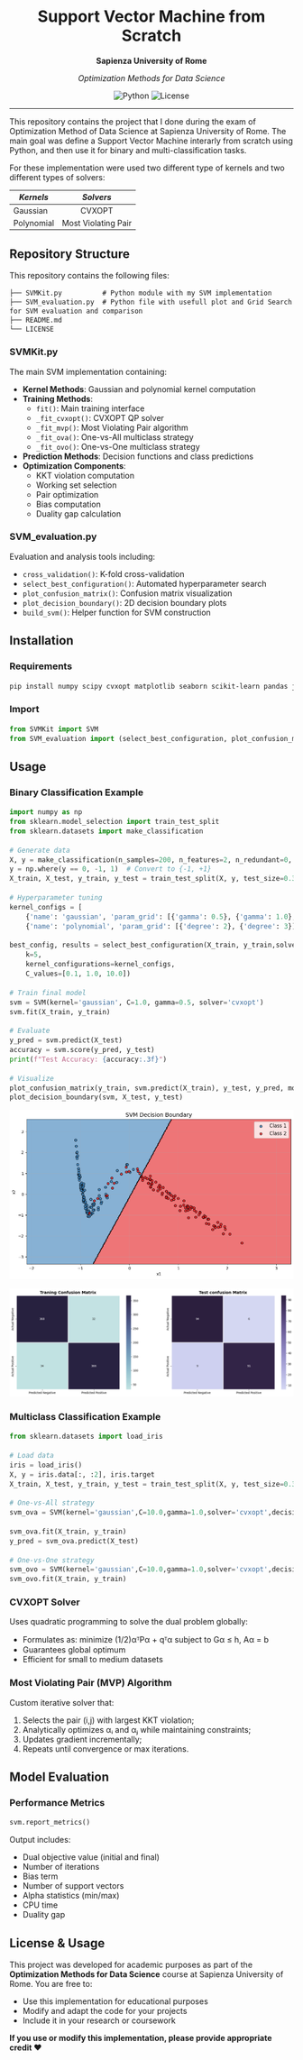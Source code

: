 <div align="center">
  <h1>
    Support Vector Machine from Scratch 
  </h1>
  <p><strong>Sapienza University of Rome</strong></p>
  <p><em>Optimization Methods for Data Science</em></p>
  <p>
    <img src="https://img.shields.io/badge/Python-3.9+-blue.svg" alt="Python"/>
    <img src="https://img.shields.io/badge/License-Academic-green.svg" alt="License"/>
  </p>
</div>

---

This repository contains the project that I done during the exam of Optimization Method of Data Science at Sapienza University of Rome. The main goal was define a Support Vector Machine interarly from scratch using Python, and then use it for binary and multi-classification tasks. 

For these implementation were used two different type of kernels and two different types of solvers:

<div align="center">

| *Kernels*  |  *Solvers*   |  
|----------|:-------------:|
| Gaussian  |  CVXOPT |
| Polynomial |  Most Violating Pair |

</div>

## Repository Structure

This repository contains the following files:

```
├── SVMKit.py          # Python module with my SVM implementation  
├── SVM_evaluation.py  # Python file with usefull plot and Grid Search for SVM evaluation and comparison 
├── README.md
└── LICENSE
```

### SVMKit.py

The main SVM implementation containing:
- **Kernel Methods**: Gaussian and polynomial kernel computation
- **Training Methods**: 
  - `fit()`: Main training interface
  - `_fit_cvxopt()`: CVXOPT QP solver
  - `_fit_mvp()`: Most Violating Pair algorithm
  - `_fit_ova()`: One-vs-All multiclass strategy
  - `_fit_ovo()`: One-vs-One multiclass strategy
- **Prediction Methods**: Decision functions and class predictions
- **Optimization Components**:
  - KKT violation computation
  - Working set selection
  - Pair optimization
  - Bias computation
  - Duality gap calculation

### SVM_evaluation.py

Evaluation and analysis tools including:
- `cross_validation()`: K-fold cross-validation
- `select_best_configuration()`: Automated hyperparameter search
- `plot_confusion_matrix()`: Confusion matrix visualization
- `plot_decision_boundary()`: 2D decision boundary plots
- `build_svm()`: Helper function for SVM construction

## Installation

### Requirements

```bash
pip install numpy scipy cvxopt matplotlib seaborn scikit-learn pandas joblib
```

### Import

```python
from SVMKit import SVM
from SVM_evaluation import (select_best_configuration, plot_confusion_matrix, plot_decision_boundary)
```

## Usage

### Binary Classification Example 

```python
import numpy as np
from sklearn.model_selection import train_test_split
from sklearn.datasets import make_classification

# Generate data
X, y = make_classification(n_samples=200, n_features=2, n_redundant=0, random_state=42)
y = np.where(y == 0, -1, 1)  # Convert to {-1, +1}
X_train, X_test, y_train, y_test = train_test_split(X, y, test_size=0.3)

# Hyperparameter tuning
kernel_configs = [
    {'name': 'gaussian', 'param_grid': [{'gamma': 0.5}, {'gamma': 1.0}, {'gamma': 2.0}]},
    {'name': 'polynomial', 'param_grid': [{'degree': 2}, {'degree': 3}]}]

best_config, results = select_best_configuration(X_train, y_train,solver='cvxopt',
    k=5,
    kernel_configurations=kernel_configs,
    C_values=[0.1, 1.0, 10.0])

# Train final model
svm = SVM(kernel='gaussian', C=1.0, gamma=0.5, solver='cvxopt')
svm.fit(X_train, y_train)

# Evaluate
y_pred = svm.predict(X_test)
accuracy = svm.score(y_pred, y_test)
print(f"Test Accuracy: {accuracy:.3f}")

# Visualize
plot_confusion_matrix(y_train, svm.predict(X_train), y_test, y_pred, mode='binary')
plot_decision_boundary(svm, X_test, y_test)
```
<p align="center">
  <img src="IMG_Git/SVM_Plot.png" alt="NASA Challenge">
</p>

<p align="center">
  <img src="IMG_Git/Confusion_Matrix.png" alt="NASA Challenge">
</p>

### Multiclass Classification Example

```python
from sklearn.datasets import load_iris

# Load data
iris = load_iris()
X, y = iris.data[:, :2], iris.target
X_train, X_test, y_train, y_test = train_test_split(X, y, test_size=0.3)

# One-vs-All strategy
svm_ova = SVM(kernel='gaussian',C=10.0,gamma=1.0,solver='cvxopt',decision_function_shape='ova')

svm_ova.fit(X_train, y_train)
y_pred = svm_ova.predict(X_test)

# One-vs-One strategy
svm_ovo = SVM(kernel='gaussian',C=10.0,gamma=1.0,solver='cvxopt',decision_function_shape='ovo')
svm_ovo.fit(X_train, y_train)

```

### CVXOPT Solver

Uses quadratic programming to solve the dual problem globally:
- Formulates as: minimize (1/2)αᵀPα + qᵀα subject to Gα ≤ h, Aα = b
- Guarantees global optimum
- Efficient for small to medium datasets

### Most Violating Pair (MVP) Algorithm

Custom iterative solver that:
1. Selects the pair (i,j) with largest KKT violation;
2. Analytically optimizes αᵢ and αⱼ while maintaining constraints;
3. Updates gradient incrementally;
4. Repeats until convergence or max iterations.

## Model Evaluation

### Performance Metrics

```python
svm.report_metrics()
```

Output includes:
- Dual objective value (initial and final)
- Number of iterations
- Bias term
- Number of support vectors
- Alpha statistics (min/max)
- CPU time
- Duality gap

## License & Usage

This project was developed for academic purposes as part of the **Optimization Methods for Data Science** course at Sapienza University of Rome. You are free to:

- Use this implementation for educational purposes
- Modify and adapt the code for your projects
- Include it in your research or coursework

**If you use or modify this implementation, please provide appropriate credit ❤️**
